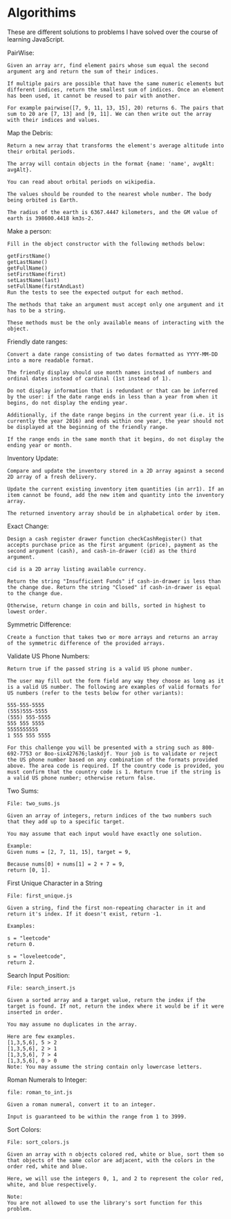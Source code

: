# Algorithims


These are different solutions to problems I have solved over the course of learning JavaScript.



PairWise:

	Given an array arr, find element pairs whose sum equal the second argument arg and return the sum of their indices.

	If multiple pairs are possible that have the same numeric elements but different indices, return the smallest sum of indices. Once an element has been used, it cannot be reused to pair with another.

	For example pairwise([7, 9, 11, 13, 15], 20) returns 6. The pairs that sum to 20 are [7, 13] and [9, 11]. We can then write out the array with their indices and values.

Map the Debris:

	Return a new array that transforms the element's average altitude into their orbital periods.

	The array will contain objects in the format {name: 'name', avgAlt: avgAlt}.

	You can read about orbital periods on wikipedia.

	The values should be rounded to the nearest whole number. The body being orbited is Earth.
	
	The radius of the earth is 6367.4447 kilometers, and the GM value of earth is 398600.4418 km3s-2.

Make a person:

	Fill in the object constructor with the following methods below:

	getFirstName()
	getLastName()
	getFullName()
	setFirstName(first)
	setLastName(last)
	setFullName(firstAndLast)
	Run the tests to see the expected output for each method.

	The methods that take an argument must accept only one argument and it has to be a string.

	These methods must be the only available means of interacting with the object.

Friendly date ranges:

	Convert a date range consisting of two dates formatted as YYYY-MM-DD into a more readable format.

	The friendly display should use month names instead of numbers and ordinal dates instead of cardinal (1st instead of 1).

	Do not display information that is redundant or that can be inferred by the user: if the date range ends in less than a year from when it begins, do not display the ending year.

	Additionally, if the date range begins in the current year (i.e. it is currently the year 2016) and ends within one year, the year should not be displayed at the beginning of the friendly range.

	If the range ends in the same month that it begins, do not display the ending year or month.

Inventory Update:

	Compare and update the inventory stored in a 2D array against a second 2D array of a fresh delivery. 

	Update the current existing inventory item quantities (in arr1). If an item cannot be found, add the new item and quantity into the inventory array. 
	
	The returned inventory array should be in alphabetical order by item.

Exact Change:

	Design a cash register drawer function checkCashRegister() that accepts purchase price as the first argument (price), payment as the second argument (cash), and cash-in-drawer (cid) as the third argument.

	cid is a 2D array listing available currency.

	Return the string "Insufficient Funds" if cash-in-drawer is less than the change due. Return the string "Closed" if cash-in-drawer is equal to the change due.

	Otherwise, return change in coin and bills, sorted in highest to lowest order.

Symmetric Difference:

	Create a function that takes two or more arrays and returns an array of the symmetric difference of the provided arrays.

Validate US Phone Numbers:

	Return true if the passed string is a valid US phone number.

	The user may fill out the form field any way they choose as long as it is a valid US number. The following are examples of valid formats for US numbers (refer to the tests below for other variants):

	555-555-5555
	(555)555-5555
	(555) 555-5555
	555 555 5555
	5555555555
	1 555 555 5555
	
	For this challenge you will be presented with a string such as 800-692-7753 or 8oo-six427676;laskdjf. Your job is to validate or reject the US phone number based on any combination of the formats provided above. The area code is required. If the country code is provided, you must confirm that the country code is 1. Return true if the string is a valid US phone number; otherwise return false.

Two Sums:
	
	File: two_sums.js
	
	Given an array of integers, return indices of the two numbers such that they add up to a specific target.

	You may assume that each input would have exactly one solution.

	Example:
	Given nums = [2, 7, 11, 15], target = 9,

	Because nums[0] + nums[1] = 2 + 7 = 9,
	return [0, 1].

First Unique Character in a String

	File: first_unique.js

	Given a string, find the first non-repeating character in it and return it's index. If it doesn't exist, return -1.

	Examples:

	s = "leetcode"
	return 0.

	s = "loveleetcode",
	return 2.

Search Input Position:

	File: search_insert.js

	Given a sorted array and a target value, return the index if the target is found. If not, return the index where it would be if it were inserted in order.

	You may assume no duplicates in the array.

	Here are few examples.
	[1,3,5,6], 5 > 2
	[1,3,5,6], 2 > 1
	[1,3,5,6], 7 > 4
	[1,3,5,6], 0 > 0
	Note: You may assume the string contain only lowercase letters.

Roman Numerals to Integer:

	file: roman_to_int.js
	
	Given a roman numeral, convert it to an integer.

	Input is guaranteed to be within the range from 1 to 3999.

Sort Colors:

	File: sort_colors.js

	Given an array with n objects colored red, white or blue, sort them so that objects of the same color are adjacent, with the colors in the order red, white and blue.

	Here, we will use the integers 0, 1, and 2 to represent the color red, white, and blue respectively.

	Note:
	You are not allowed to use the library's sort function for this problem.

